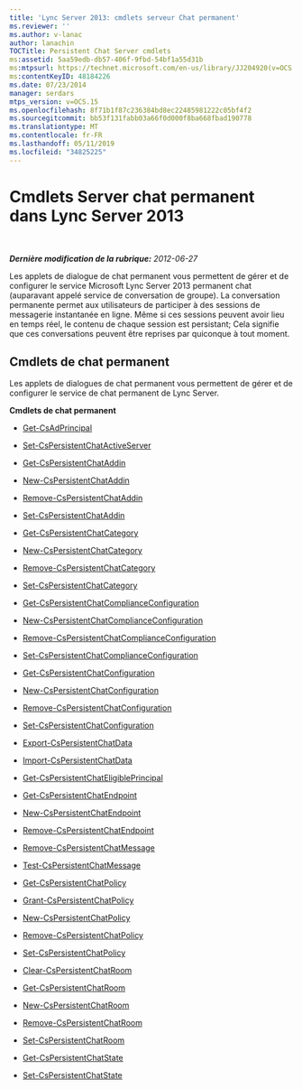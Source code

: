 ```yaml
---
title: 'Lync Server 2013: cmdlets serveur Chat permanent'
ms.reviewer: ''
ms.author: v-lanac
author: lanachin
TOCTitle: Persistent Chat Server cmdlets
ms:assetid: 5aa59edb-db57-406f-9fbd-54bf1a55d31b
ms:mtpsurl: https://technet.microsoft.com/en-us/library/JJ204920(v=OCS.15)
ms:contentKeyID: 48184226
ms.date: 07/23/2014
manager: serdars
mtps_version: v=OCS.15
ms.openlocfilehash: 8f71b1f87c236384bd8ec22485981222c05bf4f2
ms.sourcegitcommit: bb53f131fabb03a66f0d000f8ba668fbad190778
ms.translationtype: MT
ms.contentlocale: fr-FR
ms.lasthandoff: 05/11/2019
ms.locfileid: "34825225"
---
```

<div data-xmlns="http://www.w3.org/1999/xhtml">

<div class="topic" data-xmlns="http://www.w3.org/1999/xhtml" data-msxsl="urn:schemas-microsoft-com:xslt" data-cs="http://msdn.microsoft.com/en-us/">

<div data-asp="http://msdn2.microsoft.com/asp">

# <a name="persistent-chat-server-cmdlets-in-lync-server-2013"></a>Cmdlets Server chat permanent dans Lync Server 2013

</div>

<div id="mainSection">

<div id="mainBody">

<span> </span>

_**Dernière modification de la rubrique:** 2012-06-27_

Les applets de dialogue de chat permanent vous permettent de gérer et de configurer le service Microsoft Lync Server 2013 permanent chat (auparavant appelé service de conversation de groupe). La conversation permanente permet aux utilisateurs de participer à des sessions de messagerie instantanée en ligne. Même si ces sessions peuvent avoir lieu en temps réel, le contenu de chaque session est persistant; Cela signifie que ces conversations peuvent être reprises par quiconque à tout moment.

<div>

## <a name="persistent-chat-cmdlets"></a>Cmdlets de chat permanent

Les applets de dialogues de chat permanent vous permettent de gérer et de configurer le service de chat permanent de Lync Server.

**Cmdlets de chat permanent**

  - [Get-CsAdPrincipal](https://technet.microsoft.com/en-us/library/JJ205326(v=OCS.15))

<!-- end list -->

  - [Set-CsPersistentChatActiveServer](https://technet.microsoft.com/en-us/library/JJ205065(v=OCS.15))

<!-- end list -->

  - [Get-CsPersistentChatAddin](https://technet.microsoft.com/en-us/library/JJ204670(v=OCS.15))

  - [New-CsPersistentChatAddin](https://technet.microsoft.com/en-us/library/JJ204641(v=OCS.15))

  - [Remove-CsPersistentChatAddin](https://technet.microsoft.com/en-us/library/JJ205350(v=OCS.15))

  - [Set-CsPersistentChatAddin](https://technet.microsoft.com/en-us/library/JJ204721(v=OCS.15))

<!-- end list -->

  - [Get-CsPersistentChatCategory](https://technet.microsoft.com/en-us/library/JJ204771(v=OCS.15))

  - [New-CsPersistentChatCategory](https://technet.microsoft.com/en-us/library/JJ204803(v=OCS.15))

  - [Remove-CsPersistentChatCategory](https://technet.microsoft.com/en-us/library/JJ204660(v=OCS.15))

  - [Set-CsPersistentChatCategory](https://technet.microsoft.com/en-us/library/JJ204952(v=OCS.15))

<!-- end list -->

  - [Get-CsPersistentChatComplianceConfiguration](https://technet.microsoft.com/en-us/library/JJ204625(v=OCS.15))

  - [New-CsPersistentChatComplianceConfiguration](https://technet.microsoft.com/en-us/library/JJ205163(v=OCS.15))

  - [Remove-CsPersistentChatComplianceConfiguration](https://technet.microsoft.com/en-us/library/JJ204767(v=OCS.15))

  - [Set-CsPersistentChatComplianceConfiguration](https://technet.microsoft.com/en-us/library/JJ204949(v=OCS.15))

<!-- end list -->

  - [Get-CsPersistentChatConfiguration](https://technet.microsoft.com/en-us/library/JJ205140(v=OCS.15))

  - [New-CsPersistentChatConfiguration](https://technet.microsoft.com/en-us/library/JJ205330(v=OCS.15))

  - [Remove-CsPersistentChatConfiguration](https://technet.microsoft.com/en-us/library/JJ204927(v=OCS.15))

  - [Set-CsPersistentChatConfiguration](https://technet.microsoft.com/en-us/library/JJ205122(v=OCS.15))

<!-- end list -->

  - [Export-CsPersistentChatData](https://technet.microsoft.com/en-us/library/JJ205378(v=OCS.15))

  - [Import-CsPersistentChatData](https://technet.microsoft.com/en-us/library/JJ204709(v=OCS.15))

<!-- end list -->

  - [Get-CsPersistentChatEligiblePrincipal](https://technet.microsoft.com/en-us/library/JJ204891(v=OCS.15))

<!-- end list -->

  - [Get-CsPersistentChatEndpoint](https://technet.microsoft.com/en-us/library/JJ204764(v=OCS.15))

  - [New-CsPersistentChatEndpoint](https://technet.microsoft.com/en-us/library/JJ204811(v=OCS.15))

  - [Remove-CsPersistentChatEndpoint](https://technet.microsoft.com/en-us/library/JJ204626(v=OCS.15))

<!-- end list -->

  - [Remove-CsPersistentChatMessage](https://technet.microsoft.com/en-us/library/JJ204668(v=OCS.15))

  - [Test-CsPersistentChatMessage](https://technet.microsoft.com/en-us/library/JJ204656(v=OCS.15))

<!-- end list -->

  - [Get-CsPersistentChatPolicy](https://technet.microsoft.com/en-us/library/JJ204673(v=OCS.15))

  - [Grant-CsPersistentChatPolicy](https://technet.microsoft.com/en-us/library/JJ204907(v=OCS.15))

  - [New-CsPersistentChatPolicy](https://technet.microsoft.com/en-us/library/JJ205396(v=OCS.15))

  - [Remove-CsPersistentChatPolicy](https://technet.microsoft.com/en-us/library/JJ205301(v=OCS.15))

  - [Set-CsPersistentChatPolicy](https://technet.microsoft.com/en-us/library/JJ205192(v=OCS.15))

<!-- end list -->

  - [Clear-CsPersistentChatRoom](https://technet.microsoft.com/en-us/library/JJ204976(v=OCS.15))

  - [Get-CsPersistentChatRoom](https://technet.microsoft.com/en-us/library/JJ205123(v=OCS.15))

  - [New-CsPersistentChatRoom](https://technet.microsoft.com/en-us/library/JJ205166(v=OCS.15))

  - [Remove-CsPersistentChatRoom](https://technet.microsoft.com/en-us/library/JJ204639(v=OCS.15))

  - [Set-CsPersistentChatRoom](https://technet.microsoft.com/en-us/library/JJ204801(v=OCS.15))

<!-- end list -->

  - [Get-CsPersistentChatState](https://technet.microsoft.com/en-us/library/JJ204915(v=OCS.15))

  - [Set-CsPersistentChatState](https://technet.microsoft.com/en-us/library/JJ205109(v=OCS.15))

</div>

</div>

<span> </span>

</div>

</div>

</div>

